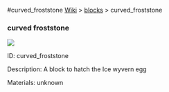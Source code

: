 #curved_froststone
<a href="/wiki.html">Wiki</a> > <a href="/posts/wiki/blocks/index.html">blocks</a> > <a>curved_froststone</a>
<div class="iteminfo">
<h3>curved froststone</h3>
<img class="pixelimage" src="https://dragon-force-studio.com/images/EF_wiki/curved_froststone.png">

<a class="iteminfoitem">ID: curved_froststone</a></div>
Description:  A block to hatch the Ice wyvern egg 

Materials:   unknown